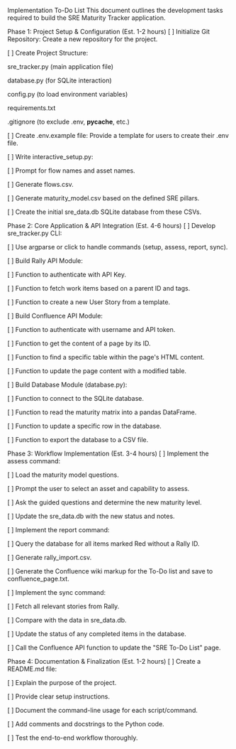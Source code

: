Implementation To-Do List
This document outlines the development tasks required to build the SRE Maturity Tracker application.

Phase 1: Project Setup & Configuration (Est. 1-2 hours)
[ ] Initialize Git Repository: Create a new repository for the project.

[ ] Create Project Structure:

sre_tracker.py (main application file)

database.py (for SQLite interaction)

config.py (to load environment variables)

requirements.txt

.gitignore (to exclude .env, __pycache__, etc.)

[ ] Create .env.example file: Provide a template for users to create their .env file.

[ ] Write interactive_setup.py:

[ ] Prompt for flow names and asset names.

[ ] Generate flows.csv.

[ ] Generate maturity_model.csv based on the defined SRE pillars.

[ ] Create the initial sre_data.db SQLite database from these CSVs.

Phase 2: Core Application & API Integration (Est. 4-6 hours)
[ ] Develop sre_tracker.py CLI:

[ ] Use argparse or click to handle commands (setup, assess, report, sync).

[ ] Build Rally API Module:

[ ] Function to authenticate with API Key.

[ ] Function to fetch work items based on a parent ID and tags.

[ ] Function to create a new User Story from a template.

[ ] Build Confluence API Module:

[ ] Function to authenticate with username and API token.

[ ] Function to get the content of a page by its ID.

[ ] Function to find a specific table within the page's HTML content.

[ ] Function to update the page content with a modified table.

[ ] Build Database Module (database.py):

[ ] Function to connect to the SQLite database.

[ ] Function to read the maturity matrix into a pandas DataFrame.

[ ] Function to update a specific row in the database.

[ ] Function to export the database to a CSV file.

Phase 3: Workflow Implementation (Est. 3-4 hours)
[ ] Implement the assess command:

[ ] Load the maturity model questions.

[ ] Prompt the user to select an asset and capability to assess.

[ ] Ask the guided questions and determine the new maturity level.

[ ] Update the sre_data.db with the new status and notes.

[ ] Implement the report command:

[ ] Query the database for all items marked Red without a Rally ID.

[ ] Generate rally_import.csv.

[ ] Generate the Confluence wiki markup for the To-Do list and save to confluence_page.txt.

[ ] Implement the sync command:

[ ] Fetch all relevant stories from Rally.

[ ] Compare with the data in sre_data.db.

[ ] Update the status of any completed items in the database.

[ ] Call the Confluence API function to update the "SRE To-Do List" page.

Phase 4: Documentation & Finalization (Est. 1-2 hours)
[ ] Create a README.md file:

[ ] Explain the purpose of the project.

[ ] Provide clear setup instructions.

[ ] Document the command-line usage for each script/command.

[ ] Add comments and docstrings to the Python code.

[ ] Test the end-to-end workflow thoroughly.
